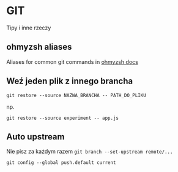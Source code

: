 # GIT

Tipy i inne rzeczy

## ohmyzsh aliases

Aliases for common git commands in [ohmyzsh docs](https://github.com/ohmyzsh/ohmyzsh/wiki/Cheatsheet#git)

## Weź jeden plik z innego brancha

```
git restore --source NAZWA_BRANCHA -- PATH_DO_PLIKU
```

np.
```
git restore --source experiment -- app.js
```

## Auto upstream
Nie pisz za każdym razem
`git branch --set-upstream remote/...`

```
git config --global push.default current
```